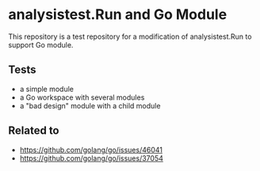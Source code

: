 # analysistest.Run and Go Module

This repository is a test repository for a modification of analysistest.Run to support Go module.

## Tests

- a simple module
- a Go workspace with several modules
- a "bad design" module with a child module

## Related to

- https://github.com/golang/go/issues/46041
- https://github.com/golang/go/issues/37054
